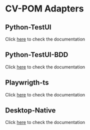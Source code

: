 # CV-POM Adapters

## Python-TestUI

Click [here](examples/py-testui/README.md) to check the documentation

## Python-TestUI-BDD

Click [here](examples/py-testui-bdd/README.md) to check the documentation

## Playwrigth-ts

Click [here](examples/playwrigth-ts/README.md) to check the documentation


## Desktop-Native

Click [here](examples/desktop_native/README.md) to check the documentation


        